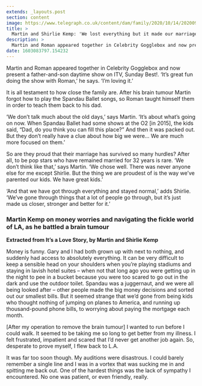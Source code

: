 ```yaml
--- 
extends: _layouts.post 
section: content 
image: https://www.telegraph.co.uk/content/dam/family/2020/10/14/20200930_TheKemps5_trans_NvBQzQNjv4Bq9bROxSnwrzfCL0Y_OveZ9okvqz58Y3k8DOq4tmDXXhU.jpg?impolicy=logo-overlay 
title: > 
  Martin and Shirlie Kemp: 'We lost everything but it made our marriage stronger' 
description: > 
  Martin and Roman appeared together in Celebrity Gogglebox and now present a father-and-son daytime show on ITV, Sunday Best!.After his brain tumour Martin forgot how to play the Spandau Ballet songs, so Roman taught himself them in order to teach them back to his dad.‘We don’t talk much about the old days,’ says Martin.‘We don’t think like that,’ says Martin.[After my operation to remove the brain tumour] I wanted to run before I could walk. 
date: 1603083797.154232 
--- 
```

<div><p>Martin and Roman appeared together in Celebrity Gogglebox and now present a father-and-son daytime show on ITV, Sunday Best!. &#8216;It&#8217;s great fun doing the show with Roman,&#8217; he says. &#8216;I&#8217;m loving it.&#8217;</p>
<p>It is all testament to how close the family are. After his brain tumour Martin forgot how to play the Spandau Ballet songs, so Roman taught himself them in order to teach them back to his dad.</p>
<p>&#8216;We don&#8217;t talk much about the old days,&#8217; says Martin. &#8216;It&#8217;s about what&#8217;s going on now. When Spandau Ballet had some shows at the O2 [in 2015], the kids said, &#8220;Dad, do you think you can fill this place?&#8221; And then it was packed out. But they don&#8217;t really have a clue about how big we were... We are much more focused on them.&#8217;</p>
<p>So are they proud that their marriage has survived so many hurdles? After all, to be pop stars who have remained married for 32 years is rare. &#8216;We don&#8217;t think like that,&#8217; says Martin. &#8216;We chose well. There was never anyone else for me except Shirlie. But the thing we are proudest of is the way we&#8217;ve parented our kids. We have great kids.&#8217;</p>
<p>&#8216;And that we have got through everything and stayed normal,&#8217; adds Shirlie. &#8216;We&#8217;ve gone through things that a lot of people go through, but it&#8217;s just made us closer, stronger and better for it.&#8217;</p>
<h3>Martin Kemp on money worries and navigating the fickle world of LA, as he battled a brain tumour</h3>
<p><strong>Extracted from It&#8217;s a Love Story, by Martin and Shirlie Kemp</strong></p>
<p>Money is funny. Gary and I had both grown up with next to nothing, and suddenly had access to absolutely everything. It can be very difficult to keep a sensible head on your shoulders when you&#8217;re playing stadiums and staying in lavish hotel suites &#8211; when not that long ago you were getting up in the night to pee in a bucket because you were too scared to go out in the dark and use the outdoor toilet. Spandau was a juggernaut, and we were all being looked after &#8211; other people made the big money decisions and sorted out our smallest bills. But it seemed strange that we&#8217;d gone from being kids who thought nothing of jumping on planes to America, and running up thousand-pound phone bills, to worrying about paying the mortgage each month.</p>
<p>[After my operation to remove the brain tumour] I wanted to run before I could walk. It seemed to be taking me so long to get better from my illness. I felt frustrated, impatient and scared that I&#8217;d never get another job again. So, desperate to prove myself, I flew back to L.A.</p>
<p>It was far too soon though. My auditions were disastrous. I could barely remember a single line and I was in a vortex that was sucking me in and spitting me back out. One of the hardest things&#160;was the lack of sympathy I encountered. No one was patient, or even friendly, really.</p>
</div>